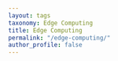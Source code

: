 ```yaml
---
layout: tags
taxonomy: Edge Computing
title: Edge Computing
permalink: "/edge-computing/"
author_profile: false
---
```

